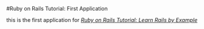 #Ruby on Rails Tutorial: First Application

this is the first application for [*Ruby on Rails Tutorial: Learn Rails by Example*](RailsTutorial.org)

